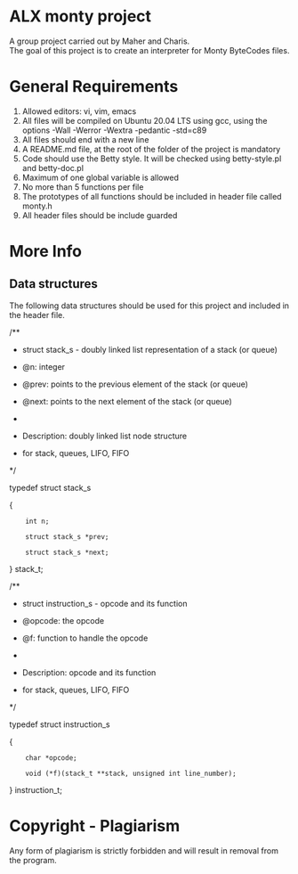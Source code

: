 # ALX monty project
A group project carried out by Maher and Charis.  
The goal of this project is to create an interpreter for Monty ByteCodes files.
# General Requirements
1. Allowed editors: vi, vim, emacs
2. All files will be compiled on Ubuntu 20.04 LTS using gcc, using the options -Wall -Werror -Wextra -pedantic -std=c89
3. All files should end with a new line
4. A README.md file, at the root of the folder of the project is mandatory
5. Code should use the Betty style. It will be checked using betty-style.pl and betty-doc.pl
6. Maximum of one global variable is allowed
7. No more than 5 functions per file
8. The prototypes of all functions should be included in header file called monty.h
9. All header files should be include guarded
# More Info
## Data structures
The following data structures should be used for this project and included in the header file.

/**

 * struct stack_s - doubly linked list representation of a stack (or queue)
 
 * @n: integer
 
 * @prev: points to the previous element of the stack (or queue)
 
 * @next: points to the next element of the stack (or queue)
 
 *
 
 * Description: doubly linked list node structure
 
 * for stack, queues, LIFO, FIFO  
 
 */  

typedef struct stack_s  

{  

        int n;  

        struct stack_s *prev;  

        struct stack_s *next;  

} stack_t;  

/**

 * struct instruction_s - opcode and its function

 * @opcode: the opcode
 
 * @f: function to handle the opcode
 
 *
 
 * Description: opcode and its function
 
 * for stack, queues, LIFO, FIFO
 
 */

typedef struct instruction_s

{

        char *opcode;
        
        void (*f)(stack_t **stack, unsigned int line_number);

} instruction_t;
# Copyright - Plagiarism
Any form of plagiarism is strictly forbidden and will result in removal from the program.
